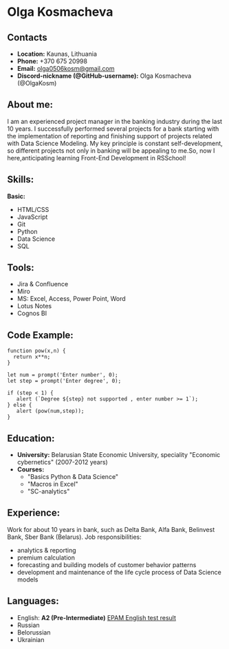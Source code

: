 # Olga Kosmacheva

## Contacts

- **Location:** Kaunas, Lithuania
- **Phone:** +370 675 20998
- **Email:** olga0506kosm@gmail.com
- **Discord-nickname (@GitHub-username):** Olga Kosmacheva (@OlgaKosm)

## About me:

I am an experienced project manager in the banking industry during the last 10 years. I successfully performed several projects for a bank starting with the implementation of reporting and finishing support of projects related with Data Science Modeling. My key principle is constant self-development, so different projects not only in banking will be appealing to me.So, now I here,anticipating learning Front-End Development in RSSchool!

## Skills:

**Basic:**
- HTML/CSS
- JavaScript
- Git 
- Python
- Data Science
- SQL

## Tools:
- Jira & Confluence
- Miro
- MS: Excel, Access, Power Point, Word 
- Lotus Notes
- Cognos BI

## Code Example:
```
function pow(x,n) {
  return x**n;
}

let num = prompt('Enter number', 0);
let step = prompt('Enter degree', 0);

if (step < 1) {
   alert (`Degree ${step} not supported , enter number >= 1`);
} else {
   alert (pow(num,step));
}
```

## Education:

- **University:** Belarusian State Economic University, speciality "Economic cybernetics" (2007-2012 years)
- **Courses:** 
    + "Basics Python & Data Science" 
    + "Macros in Excel"
    + "SC-analytics"

## Experience:

Work for about 10 years in bank, such as Delta Bank, Alfa Bank, Belinvest Bank, Sber Bank (Belarus). Job responsibilities:
- analytics & reporting
- premium calculation
- forecasting and building models of customer behavior patterns
- development and maintenance of the life cycle process of Data Science models

## Languages:

- English: **A2 (Pre-Intermediate)** [EPAM English test result](https://examinator.epam.com/Main/PersonalAssignments)
- Russian
- Belorussian
- Ukrainian
   

   



